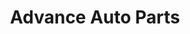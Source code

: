 ---
title: "Advance Auto Parts"
url: /stroudsburg/advance-auto-parts-banner-road/
shop: Autoteile
---